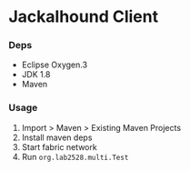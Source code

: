 # Jackalhound Client

### Deps
* Eclipse Oxygen.3
* JDK 1.8
* Maven

### Usage
1. Import > Maven > Existing Maven Projects
2. Install maven deps
3. Start fabric network
4. Run `org.lab2528.multi.Test`
